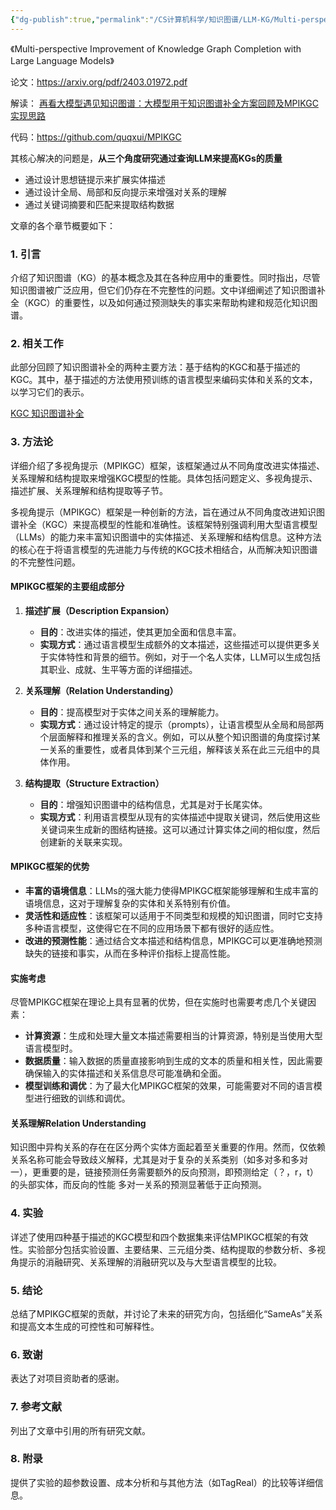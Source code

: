```yaml
---
{"dg-publish":true,"permalink":"/CS计算机科学/知识图谱/LLM-KG/Multi-perspective Improvement of Knowledge Graph Completion with Large Language Models 翻译和解读/","noteIcon":"","created":"2024-04-20T15:32:28.000+08:00","updated":"2024-07-08T16:27:17.286+08:00"}
---
```



《Multi-perspective Improvement of Knowledge Graph Completion with Large Language Models》

论文：https://arxiv.org/pdf/2403.01972.pdf

解读： [再看大模型遇见知识图谱：大模型用于知识图谱补全方案回顾及MPIKGC实现思路 ](https://mp.weixin.qq.com/s/Ohvdt97dPTC-BTE4nOmeXw)

代码：https://github.com/quqxui/MPIKGC

其核心解决的问题是，**从三个角度研究通过查询LLM来提高KGs的质量**

- 通过设计思想链提示来扩展实体描述
- 通过设计全局、局部和反向提示来增强对关系的理解
- 通过关键词摘要和匹配来提取结构数据

文章的各个章节概要如下：

### 1. 引言

介绍了知识图谱（KG）的基本概念及其在各种应用中的重要性。同时指出，尽管知识图谱被广泛应用，但它们仍存在不完整性的问题。文中详细阐述了知识图谱补全（KGC）的重要性，以及如何通过预测缺失的事实来帮助构建和规范化知识图谱。

### 2. 相关工作

此部分回顾了知识图谱补全的两种主要方法：基于结构的KGC和基于描述的KGC。其中，基于描述的方法使用预训练的语言模型来编码实体和关系的文本，以学习它们的表示。

[KGC 知识图谱补全](../基础知识/KGC%20知识图谱补全.md)

### 3. 方法论

详细介绍了多视角提示（MPIKGC）框架，该框架通过从不同角度改进实体描述、关系理解和结构提取来增强KGC模型的性能。具体包括问题定义、多视角提示、描述扩展、关系理解和结构提取等子节。

多视角提示（MPIKGC）框架是一种创新的方法，旨在通过从不同角度改进知识图谱补全（KGC）来提高模型的性能和准确性。该框架特别强调利用大型语言模型（LLMs）的能力来丰富知识图谱中的实体描述、关系理解和结构信息。这种方法的核心在于将语言模型的先进能力与传统的KGC技术相结合，从而解决知识图谱的不完整性问题。

#### MPIKGC框架的主要组成部分

1. **描述扩展（Description Expansion）**
   - **目的**：改进实体的描述，使其更加全面和信息丰富。
   - **实现方式**：通过语言模型生成额外的文本描述，这些描述可以提供更多关于实体特性和背景的细节。例如，对于一个名人实体，LLM可以生成包括其职业、成就、生平等方面的详细描述。

2. **关系理解（Relation Understanding）**
   - **目的**：提高模型对于实体之间关系的理解能力。
   - **实现方式**：通过设计特定的提示（prompts），让语言模型从全局和局部两个层面解释和推理关系的含义。例如，可以从整个知识图谱的角度探讨某一关系的重要性，或者具体到某个三元组，解释该关系在此三元组中的具体作用。

3. **结构提取（Structure Extraction）**
   - **目的**：增强知识图谱中的结构信息，尤其是对于长尾实体。
   - **实现方式**：利用语言模型从现有的实体描述中提取关键词，然后使用这些关键词来生成新的图结构链接。这可以通过计算实体之间的相似度，然后创建新的关联来实现。

#### MPIKGC框架的优势

- **丰富的语境信息**：LLMs的强大能力使得MPIKGC框架能够理解和生成丰富的语境信息，这对于理解复杂的实体和关系特别有价值。
- **灵活性和适应性**：该框架可以适用于不同类型和规模的知识图谱，同时它支持多种语言模型，这使得它在不同的应用场景下都有很好的适应性。
- **改进的预测性能**：通过结合文本描述和结构信息，MPIKGC可以更准确地预测缺失的链接和事实，从而在多种评价指标上提高性能。

#### 实施考虑

尽管MPIKGC框架在理论上具有显著的优势，但在实施时也需要考虑几个关键因素：

- **计算资源**：生成和处理大量文本描述需要相当的计算资源，特别是当使用大型语言模型时。
- **数据质量**：输入数据的质量直接影响到生成的文本的质量和相关性，因此需要确保输入的实体描述和关系信息尽可能准确和全面。
- **模型训练和调优**：为了最大化MPIKGC框架的效果，可能需要对不同的语言模型进行细致的训练和调优。

#### 关系理解Relation Understanding

知识图中异构关系的存在在区分两个实体方面起着至关重要的作用。然而，仅依赖关系名称可能会导致歧义解释，尤其是对于复杂的关系类别（如多对多和多对一），更重要的是，链接预测任务需要额外的反向预测，即预测给定（？，r，t）的头部实体，而反向的性能 多对一关系的预测显著低于正向预测。

### 4. 实验

详述了使用四种基于描述的KGC模型和四个数据集来评估MPIKGC框架的有效性。实验部分包括实验设置、主要结果、三元组分类、结构提取的参数分析、多视角提示的消融研究、关系理解的消融研究以及与大型语言模型的比较。

### 5. 结论

总结了MPIKGC框架的贡献，并讨论了未来的研究方向，包括细化“SameAs”关系和提高文本生成的可控性和可解释性。

### 6. 致谢

表达了对项目资助者的感谢。

### 7. 参考文献

列出了文章中引用的所有研究文献。

### 8. 附录

提供了实验的超参数设置、成本分析和与其他方法（如TagReal）的比较等详细信息。